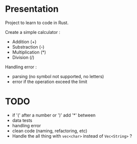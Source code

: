 # Presentation
Project to learn to code in Rust.

Create a simple calculator : 
* Addition (+)
* Substraction (-)
* Multiplication (*)
* Division (/)

Handling error :
* parsing (no symbol not supported, no letters)
* error if the operation exceed the limit

# TODO
* if '(' after a number or ')' add '*' between
* data tests
* handling error
* clean code (naming, refactoring, etc)
* Handle the all thing with `vec<char>` instead of `Vec<String>` ?